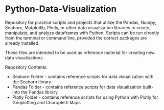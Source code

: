 # Python-Data-Visualization
Repository for practice scripts and projects that utilize the Pandas, Numpy, Seaborn, Matplotlib, Plotly, or other data visualization libraries to create, manipulate, and analyze dataframes with Python. Scripts can be run directly from the terminal or command line, provided the correct packages are already installed.

These files are intended to be used as reference material for creating new data visualizations.

Repository Contents:
- Seaborn Folder - contains reference scripts for data visualization with the Seaborn library
- Pandas Folder - contains reference scripts for data visualization built-into the Pandas library
- Plotly Folder - contains reference scripts for using Python with Plotly for Geoplotting and Choropleth Maps
